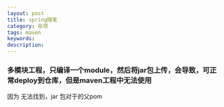 ```yaml
---
layout: post
title: spring随笔
category: 杂项
tags: maven
keywords:
description:
---
```


### 多模块工程，只编译一个module，然后将jar包上传，会导致，可正常deploy到仓库，但是maven工程中无法使用

因为 无法找到，jar 包对于的父pom
